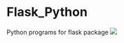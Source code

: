 # Flask_Python
Python programs for flask package
<img src="http://flask.pocoo.org/static/logo/flask.png">
